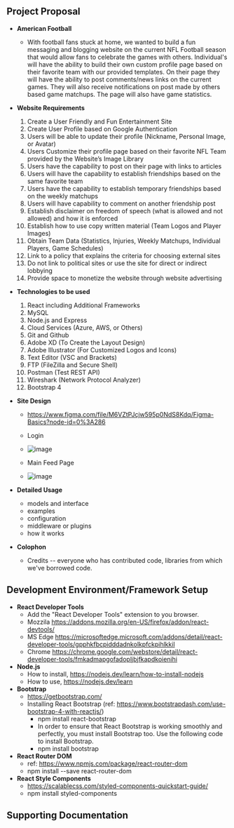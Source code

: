 ## Project Proposal

- **American Football**

  - With football fans stuck at home, we wanted to build a fun
    messaging and blogging website on the current NFL Football season
    that would allow fans to celebrate the games with others. Individual's
    will have the ability to build their own custom profile page based on
    their favorite team with our provided templates. On their page they
    will have the ability to post comments/news links on the current
    games. They will also receive notifications on post made by others
    based game matchups. The page will also have game statistics.

- **Website Requirements**

  1. Create a User Friendly and Fun Entertainment Site
  2. Create User Profile based on Google Authentication
  3. Users will be able to update their profile (Nickname, Personal Image, or Avatar)
  4. Users Customize their profile page based on their favorite NFL Team provided by the Website’s Image Library
  5. Users have the capability to post on their page with links to articles
  6. Users will have the capability to establish friendships based on the same favorite team
  7. Users have the capability to establish temporary friendships based on the weekly matchups
  8. Users will have capability to comment on another friendship post
  9. Establish disclaimer on freedom of speech (what is allowed and not allowed) and how it is enforced
  10. Establish how to use copy written material (Team Logos and Player Images)
  11. Obtain Team Data (Statistics, Injuries, Weekly Matchups, Individual Players, Game Schedules)
  12. Link to a policy that explains the criteria for choosing external sites
  13. Do not link to political sites or use the site for direct or indirect lobbying
  14. Provide space to monetize the website through website advertising

- **Technologies to be used**

  1. React including Additional Frameworks
  2. MySQL
  3. Node.js and Express
  4. Cloud Services (Azure, AWS, or Others)
  5. Git and Github
  6. Adobe XD (To Create the Layout Design)
  7. Adobe Illustrator (For Customized Logos and Icons)
  8. Text Editor (VSC and Brackets)
  9. FTP (FileZilla and Secure Shell)
  10. Postman (Test REST API)
  11. Wireshark (Network Protocol Analyzer)
  12. Bootstrap 4

- **Site Design**

  - https://www.figma.com/file/M6VZtPJcjw595p0NdS8Kdq/Figma-Basics?node-id=0%3A286

  - Login
  - ![image](https://user-images.githubusercontent.com/48134688/114250967-4773b500-9954-11eb-93fb-7e6497c71a13.png)
 
  - Main Feed Page
  - ![image](https://user-images.githubusercontent.com/48134688/114250995-607c6600-9954-11eb-9fdb-79ca4b33b31e.png)

- **Detailed Usage**

  - models and interface
  - examples
  - configuration
  - middleware or plugins
  - how it works

- **Colophon**
  - Credits -- everyone who has contributed code, libraries from which we've borrowed code.

## Development Environment/Framework Setup
- **React Developer Tools**
  - Add the "React Developer Tools" extension to you browser.
  - Mozzila  https://addons.mozilla.org/en-US/firefox/addon/react-devtools/
  - MS Edge  https://microsoftedge.microsoft.com/addons/detail/react-developer-tools/gpphkfbcpidddadnkolkpfckpihlkkil
  - Chrome   https://chrome.google.com/webstore/detail/react-developer-tools/fmkadmapgofadopljbjfkapdkoienihi
- **Node.js**
  - How to install, https://nodejs.dev/learn/how-to-install-nodejs
  - How to use, https://nodejs.dev/learn
- **Bootstrap**
  - https://getbootstrap.com/ 
  - Installing React Bootstrap (ref: https://www.bootstrapdash.com/use-bootstrap-4-with-reactjs/)
      - npm install react-bootstrap
      - In order to ensure that React Bootstrap is working smoothly and perfectly, you must install Bootstrap too. Use the following code to install Bootstrap.
      - npm install bootstrap
- **React Router DOM**
  - ref: https://www.npmjs.com/package/react-router-dom
  - npm install --save react-router-dom
- **React Style Components**
  - https://scalablecss.com/styled-components-quickstart-guide/
  - npm install styled-components 

## Supporting Documentation
